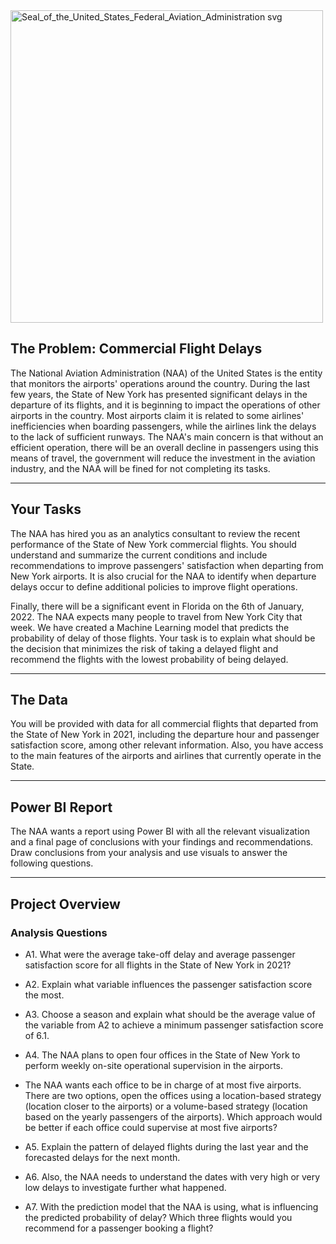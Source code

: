 
<img width="500" height="500" alt="Seal_of_the_United_States_Federal_Aviation_Administration svg" src="https://github.com/user-attachments/assets/7c449649-23d8-42e9-aec6-8a22e77bee66" />

## The Problem: Commercial Flight Delays

The National Aviation Administration (NAA) of the United States is the entity that monitors the airports' operations around the country. During the last few years, the State of New York has presented significant delays in the departure of its flights, and it is beginning to impact the operations of other airports in the country. Most airports claim it is related to some airlines' inefficiencies when boarding passengers, while the airlines link the delays to the lack of sufficient runways. The NAA's main concern is that without an efficient operation, there will be an overall decline in passengers using this means of travel, the government will reduce the investment in the aviation industry, and the NAA will be fined for not completing its tasks.

***

## Your Tasks

The NAA has hired you as an analytics consultant to review the recent performance of the State of New York commercial flights. You should understand and summarize the current conditions and include recommendations to improve passengers' satisfaction when departing from New York airports. It is also crucial for the NAA to identify when departure delays occur to define additional policies to improve flight operations.

Finally, there will be a significant event in Florida on the 6th of January, 2022. The NAA expects many people to travel from New York City that week. We have created a Machine Learning model that predicts the probability of delay of those flights. Your task is to explain what should be the decision that minimizes the risk of taking a delayed flight and recommend the flights with the lowest probability of being delayed.

***

## The Data

You will be provided with data for all commercial flights that departed from the State of New York in 2021, including the departure hour and passenger satisfaction score, among other relevant information. Also, you have access to the main features of the airports and airlines that currently operate in the State.

***

## Power BI Report

The NAA wants a report using Power BI with all the relevant visualization and a final page of conclusions with your findings and recommendations. Draw conclusions from your analysis and use visuals to answer the following questions.

***

## Project Overview

### Analysis Questions

* A1. What were the average take-off delay and average passenger satisfaction score for all flights in the State of New York in 2021?

* A2. Explain what variable influences the passenger satisfaction score the most.

* A3. Choose a season and explain what should be the average value of the variable from A2 to achieve a minimum passenger satisfaction score of 6.1.

* A4. The NAA plans to open four offices in the State of New York to perform weekly on-site operational supervision in the airports.

* The NAA wants each office to be in charge of at most five airports. There are two options, open the offices using a location-based strategy (location closer to the airports) or a volume-based strategy (location based on the yearly passengers of the airports). Which approach would be better if each office could supervise at most five airports?

* A5. Explain the pattern of delayed flights during the last year and the forecasted delays for the next month.

* A6. Also, the NAA needs to understand the dates with very high or very low delays to investigate further what happened.

* A7. With the prediction model that the NAA is using, what is influencing the predicted probability of delay? Which three flights would you recommend for a passenger booking a flight?
